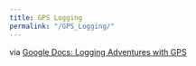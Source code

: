 ```yaml
---
title: GPS Logging
permalink: "/GPS_Logging/"
---
```


via [Google Docs: Logging Adventures with GPS](https://docs.google.com/document/d/1v5gcXsgsQ_WK0D19JxA8cmkuHmjiOgFb4vviHW20IBs/edit#)